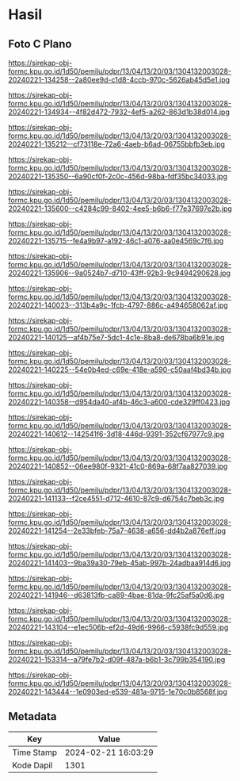 # Hasil

## Foto C Plano

https://sirekap-obj-formc.kpu.go.id/1d50/pemilu/pdpr/13/04/13/20/03/1304132003028-20240221-134258--2a80ee9d-c1d8-4ccb-970c-5626ab45d5e1.jpg

https://sirekap-obj-formc.kpu.go.id/1d50/pemilu/pdpr/13/04/13/20/03/1304132003028-20240221-134934--4f82d472-7932-4ef5-a262-863d1b38d014.jpg

https://sirekap-obj-formc.kpu.go.id/1d50/pemilu/pdpr/13/04/13/20/03/1304132003028-20240221-135212--cf73118e-72a6-4aeb-b6ad-06755bbfb3eb.jpg

https://sirekap-obj-formc.kpu.go.id/1d50/pemilu/pdpr/13/04/13/20/03/1304132003028-20240221-135350--6a90cf0f-2c0c-456d-98ba-fdf35bc34033.jpg

https://sirekap-obj-formc.kpu.go.id/1d50/pemilu/pdpr/13/04/13/20/03/1304132003028-20240221-135600--c4284c99-8402-4ee5-b6b6-f77e37697e2b.jpg

https://sirekap-obj-formc.kpu.go.id/1d50/pemilu/pdpr/13/04/13/20/03/1304132003028-20240221-135715--fe4a9b97-a192-46c1-a076-aa0e4569c7f6.jpg

https://sirekap-obj-formc.kpu.go.id/1d50/pemilu/pdpr/13/04/13/20/03/1304132003028-20240221-135906--9a0524b7-d710-43ff-92b3-9c9494290628.jpg

https://sirekap-obj-formc.kpu.go.id/1d50/pemilu/pdpr/13/04/13/20/03/1304132003028-20240221-140023--313b4a9c-1fcb-4797-886c-a494658062af.jpg

https://sirekap-obj-formc.kpu.go.id/1d50/pemilu/pdpr/13/04/13/20/03/1304132003028-20240221-140125--af4b75e7-5dc1-4c1e-8ba8-de678ba6b91e.jpg

https://sirekap-obj-formc.kpu.go.id/1d50/pemilu/pdpr/13/04/13/20/03/1304132003028-20240221-140225--54e0b4ed-c69e-418e-a590-c50aaf4bd34b.jpg

https://sirekap-obj-formc.kpu.go.id/1d50/pemilu/pdpr/13/04/13/20/03/1304132003028-20240221-140358--d954da40-af4b-46c3-a600-cde329ff0423.jpg

https://sirekap-obj-formc.kpu.go.id/1d50/pemilu/pdpr/13/04/13/20/03/1304132003028-20240221-140612--142541f6-3d18-446d-9391-352cf67977c9.jpg

https://sirekap-obj-formc.kpu.go.id/1d50/pemilu/pdpr/13/04/13/20/03/1304132003028-20240221-140852--06ee980f-9321-41c0-869a-68f7aa827039.jpg

https://sirekap-obj-formc.kpu.go.id/1d50/pemilu/pdpr/13/04/13/20/03/1304132003028-20240221-141133--f2ce4551-d712-4610-87c9-d6754c7beb3c.jpg

https://sirekap-obj-formc.kpu.go.id/1d50/pemilu/pdpr/13/04/13/20/03/1304132003028-20240221-141254--2e33bfeb-75a7-4638-a656-dd4b2a876eff.jpg

https://sirekap-obj-formc.kpu.go.id/1d50/pemilu/pdpr/13/04/13/20/03/1304132003028-20240221-141403--9ba39a30-79eb-45ab-997b-24adbaa914d6.jpg

https://sirekap-obj-formc.kpu.go.id/1d50/pemilu/pdpr/13/04/13/20/03/1304132003028-20240221-141946--d63813fb-ca89-4bae-81da-9fc25af5a0d6.jpg

https://sirekap-obj-formc.kpu.go.id/1d50/pemilu/pdpr/13/04/13/20/03/1304132003028-20240221-143104--e1ec506b-ef2d-49d6-9966-c5938fc9d559.jpg

https://sirekap-obj-formc.kpu.go.id/1d50/pemilu/pdpr/13/04/13/20/03/1304132003028-20240221-153314--a79fe7b2-d09f-487a-b6b1-3c799b354190.jpg

https://sirekap-obj-formc.kpu.go.id/1d50/pemilu/pdpr/13/04/13/20/03/1304132003028-20240221-143444--1e0903ed-e539-481a-9715-1e70c0b8568f.jpg


## Metadata

| Key        | Value               |
| ---------- | ------------------- |
| Time Stamp | 2024-02-21 16:03:29 |
| Kode Dapil | 1301                |



